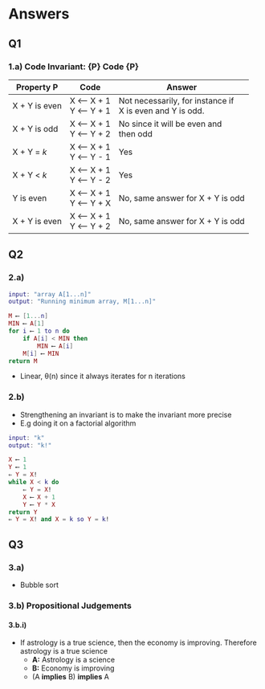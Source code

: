 # Answers

## Q1

### 1.a) Code Invariant: {P} Code {P}

| Property P    | Code                   | Answer                                                      |
| ------------- | ---------------------- | ----------------------------------------------------------- |
| X + Y is even | X ⟵ X + 1<br>Y ⟵ Y + 1 | Not necessarily, for instance if<br>X is even and Y is odd. |
| X + Y is odd  | X ⟵ X + 1<br>Y ⟵ Y + 2 | No since it will be even and<br>then odd                    |
| X + Y = _k_   | X ⟵ X + 1<br>Y ⟵ Y - 1 | Yes                                                         |
| X + Y < _k_   | X ⟵ X + 1<br>Y ⟵ Y - 2 | Yes                                                         |
| Y is even     | X ⟵ X + 1<br>Y ⟵ Y + X | No, same answer for X + Y is odd                            |
| X + Y is even | X ⟵ X + 1<br>Y ⟵ Y + 2 | No, same answer for X + Y is odd                            |

## Q2

### 2.a)

```lua
input: "array A[1...n]"
output: "Running minimum array, M[1...n]"

M ⟵ [1...n]
MIN ⟵ A[1]
for i ⟵ 1 to n do
    if A[i] < MIN then
        MIN ⟵ A[i]
    M[i] ⟵ MIN
return M
```

- Linear, θ(n) since it always iterates for n iterations

### 2.b)

- Strengthening an invariant is to make the invariant more precise
- E.g doing it on a factorial algorithm

```lua
input: "k"
output: "k!"

X ⟵ 1
Y ⟵ 1
⇐ Y = X!
while X < k do
    ⇐ Y = X!
    X ⟵ X + 1
    Y ⟵ Y * X
return Y
⇐ Y = X! and X = k so Y = k!
```

## Q3

### 3.a)

- Bubble sort

### 3.b) Propositional Judgements

#### 3.b.i)

- If astrology is a true science, then the economy is improving. Therefore astrology is a true science
  - **A:** Astrology is a science
  - **B:** Economy is improving
  - (A **implies** B) **implies** A

